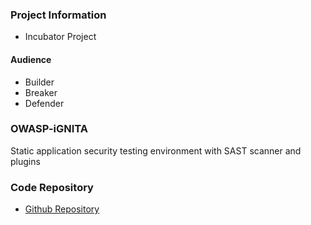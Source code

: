 ### Project Information
* <i class="fas fa-egg" style="color:#233e81;"></i> Incubator Project

#### Audience
* <i class="fas fa-toolbox" style="color:#233e81;"></i> Builder
* <i class="fas fa-hammer" style="color:#233e81;"></i> Breaker
* <i class="fas fa-shield-alt" style="color:#233e81;"></i> Defender

### OWASP-iGNITA
Static application security testing environment with SAST scanner and plugins


### Code Repository

* [Github Repository](https://github.com/OWASP/www-project-ignita)


